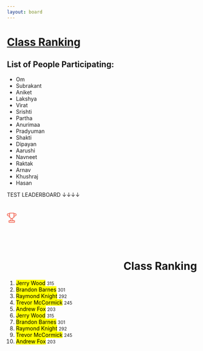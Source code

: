```yaml
---
layout: board
---
```


# <u>Class Ranking</u>
## List of People Participating:

- Om
- Subrakant
- Aniket
- Lakshya
- Virat
- Srishti
- Partha
- Anurimaa
- Pradyuman
- Shakti
- Dipayan
- Aarushi
- Navneet
- Raktak
- Arnav
- Khushraj
- Hasan

TEST LEADERBOARD ↓↓↓↓
<div class="leaderboard">
   <h1>
      <svg class="ico-cup">
         <use xlink:href="#cup"></use>
      </svg>
      Class Ranking
   </h1>
   <ol>
      <li class="fire">
         <mark>Jerry Wood</mark>
         <small>315</small>
      </li>
      <li class="fire">
         <mark>Brandon Barnes</mark>
         <small>301</small>
      </li>
      <li class="fire">
         <mark>Raymond Knight</mark>
         <small>292</small>
      </li>
      <li>
         <mark>Trevor McCormick</mark>
         <small>245</small>
      </li>
      <li>
         <mark>Andrew Fox</mark>
         <small>203</small>
      </li>
      <li>
         <mark>Jerry Wood</mark>
         <small>315</small>
      </li>
      <li>
         <mark>Brandon Barnes</mark>
         <small>301</small>
      </li>
      <li>
         <mark>Raymond Knight</mark>
         <small>292</small>
      </li>
      <li>
         <mark>Trevor McCormick</mark>
         <small>245</small>
      </li>
      <li>
         <mark>Andrew Fox</mark>
         <small>203</small>
      </li>
   </ol>
</div>
<svg style="display: none;">
   <symbol id="cup" x="0px" y="0px"
      width="25px" height="26px" viewBox="0 0 25 26" enable-background="new 0 0 25 26" xml:space="preserve">
      <path fill="#F26856" d="M21.215,1.428c-0.744,0-1.438,0.213-2.024,0.579V0.865c0-0.478-0.394-0.865-0.88-0.865H6.69
         C6.204,0,5.81,0.387,5.81,0.865v1.142C5.224,1.641,4.53,1.428,3.785,1.428C1.698,1.428,0,3.097,0,5.148
         C0,7.2,1.698,8.869,3.785,8.869h1.453c0.315,0,0.572,0.252,0.572,0.562c0,0.311-0.257,0.563-0.572,0.563
         c-0.486,0-0.88,0.388-0.88,0.865c0,0.478,0.395,0.865,0.88,0.865c0.421,0,0.816-0.111,1.158-0.303
         c0.318,0.865,0.761,1.647,1.318,2.31c0.686,0.814,1.515,1.425,2.433,1.808c-0.04,0.487-0.154,1.349-0.481,2.191
         c-0.591,1.519-1.564,2.257-2.975,2.257H5.238c-0.486,0-0.88,0.388-0.88,0.865v4.283c0,0.478,0.395,0.865,0.88,0.865h14.525
         c0.485,0,0.88-0.388,0.88-0.865v-4.283c0-0.478-0.395-0.865-0.88-0.865h-1.452c-1.411,0-2.385-0.738-2.975-2.257
         c-0.328-0.843-0.441-1.704-0.482-2.191c0.918-0.383,1.748-0.993,2.434-1.808c0.557-0.663,1-1.445,1.318-2.31
         c0.342,0.192,0.736,0.303,1.157,0.303c0.486,0,0.88-0.387,0.88-0.865c0-0.478-0.394-0.865-0.88-0.865
         c-0.315,0-0.572-0.252-0.572-0.563c0-0.31,0.257-0.562,0.572-0.562h1.452C23.303,8.869,25,7.2,25,5.148
         C25,3.097,23.303,1.428,21.215,1.428z M5.238,7.138H3.785c-1.116,0-2.024-0.893-2.024-1.99c0-1.097,0.908-1.99,2.024-1.99
         c1.117,0,2.025,0.893,2.025,1.99v2.06C5.627,7.163,5.435,7.138,5.238,7.138z M18.883,21.717v2.553H6.118v-2.553H18.883
         L18.883,21.717z M13.673,18.301c0.248,0.65,0.566,1.214,0.947,1.686h-4.24c0.381-0.472,0.699-1.035,0.947-1.686
         c0.33-0.865,0.479-1.723,0.545-2.327c0.207,0.021,0.416,0.033,0.627,0.033c0.211,0,0.42-0.013,0.627-0.033
         C13.195,16.578,13.344,17.436,13.673,18.301z M12.5,14.276c-2.856,0-4.93-2.638-4.93-6.273V1.73h9.859v6.273
         C17.43,11.638,15.357,14.276,12.5,14.276z M21.215,7.138h-1.452c-0.197,0-0.39,0.024-0.572,0.07v-2.06
         c0-1.097,0.908-1.99,2.024-1.99c1.117,0,2.025,0.893,2.025,1.99C23.241,6.246,22.333,7.138,21.215,7.138z"/>
   </symbol>
</svg>
